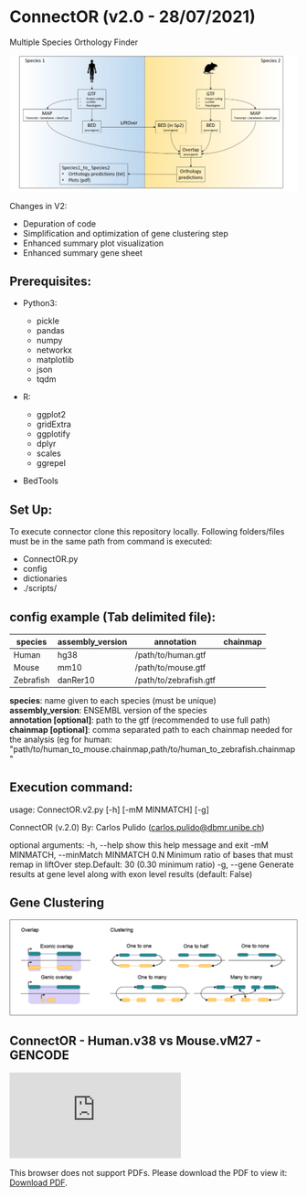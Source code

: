 # ConnectOR (v2.0 - 28/07/2021)
Multiple Species Orthology Finder

![Image not available](https://raw.githubusercontent.com/Carlospq/ConnectOR/master/raw/ConnectOR.png "ConnectOR summary")

Changes in V2:
* Depuration of code
* Simplification and optimization of gene clustering step
* Enhanced summary plot visualization
* Enhanced summary gene sheet

## Prerequisites:
- Python3:
  * pickle
  * pandas
  * numpy
  * networkx
  * matplotlib
  * json
  * tqdm
 
- R:
  * ggplot2
  * gridExtra
  * ggplotify
  * dplyr
  * scales
  * ggrepel
  
- BedTools

## Set Up:
To execute connector clone this repository locally.
Following folders/files must be in the same path from command is executed:
  - ConnectOR.py
  - config
  - dictionaries
  - ./scripts/
 
## config example (Tab delimited file):
| species | assembly_version |annotation | chainmap |
| --- | --- | --- | --- |
| Human | hg38 | /path/to/human.gtf |  |
| Mouse	| mm10	| /path/to/mouse.gtf |  |
| Zebrafish | danRer10 | /path/to/zebrafish.gtf |  |

   **species**: name given to each species (must be unique)  
   **assembly_version**: ENSEMBL version of the species  
   **annotation [optional]**: path to the gtf (recommended to use full path)  
   **chainmap [optional]**: comma separated path to each chainmap needed for the analysis (eg for human: "path/to/human_to_mouse.chainmap,path/to/human_to_zebrafish.chainmap"  

## Execution command:
usage: ConnectOR.v2.py [-h] [-mM MINMATCH] [-g]

ConnectOR (v.2.0)
By: Carlos Pulido (carlos.pulido@dbmr.unibe.ch)

optional arguments:
  -h, --help            show this help message and exit
  -mM MINMATCH, --minMatch MINMATCH
                        0.N Minimum ratio of bases that must remap in liftOver
                        step.Default: 30 (0.30 minimum ratio)
  -g, --gene            Generate results at gene level along with exon level
                        results (default: False)
  
## Gene Clustering

![Image not available](https://raw.githubusercontent.com/Carlospq/ConnectOR/master/raw/Clustering.png "Gene Clustering")


## ConnectOR - Human.v38 vs Mouse.vM27 - GENCODE 
<object data="https://raw.githubusercontent.com/Carlospq/ConnectOR/master/raw/gene_stats_all.pdf" type="application/pdf" width="700px" height="700px">
    <embed src="https://raw.githubusercontent.com/Carlospq/ConnectOR/master/raw/gene_stats_all.pdf">
        <p>This browser does not support PDFs. Please download the PDF to view it: <a href="https://raw.githubusercontent.com/Carlospq/ConnectOR/master/raw/gene_stats_all.pdf">Download PDF</a>.</p>
    </embed>
</object>